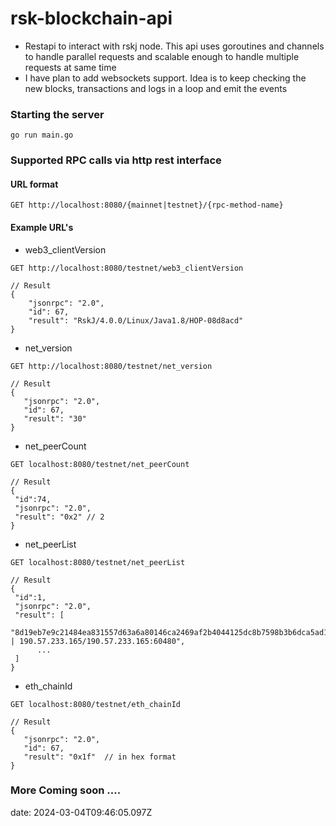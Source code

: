 # rsk-blockchain-api

- Restapi to interact with rskj node. This api uses goroutines and channels to handle parallel requests and scalable enough to handle multiple requests at same time
- I have plan to add websockets support. Idea is to keep checking the new blocks, transactions and logs in a loop and emit the events

### Starting the server
```
go run main.go
```

### Supported RPC calls via http rest interface
#### URL format
```
GET http://localhost:8080/{mainnet|testnet}/{rpc-method-name}
```

#### Example URL's

- web3_clientVersion
```
GET http://localhost:8080/testnet/web3_clientVersion

// Result
{
    "jsonrpc": "2.0",
    "id": 67,
    "result": "RskJ/4.0.0/Linux/Java1.8/HOP-08d8acd"
}
``` 
- net_version
 ```
GET http://localhost:8080/testnet/net_version

// Result
{
    "jsonrpc": "2.0",
    "id": 67,
    "result": "30"
}
 ```
 - net_peerCount
 ```
GET localhost:8080/testnet/net_peerCount

// Result
{
  "id":74,
  "jsonrpc": "2.0",
  "result": "0x2" // 2
}
 ```
- net_peerList
 ```
GET localhost:8080/testnet/net_peerList

// Result
{
  "id":1,
  "jsonrpc": "2.0",
  "result": [
       "8d19eb7e9c21484ea831557d63a6a80146ca2469af2b4044125dc8b7598b3b6dca5ad14a2c693a70f572f060be435d5d2822464a126817bffc5623746fe8d8c3 | 190.57.233.165/190.57.233.165:60480",
       ...
  ]
}
 ```

 - eth_chainId
 ```
GET localhost:8080/testnet/eth_chainId

// Result
{
    "jsonrpc": "2.0",
    "id": 67,
    "result": "0x1f"  // in hex format
}
 ```

### More Coming soon ....
date: 2024-03-04T09:46:05.097Z
